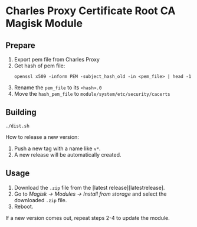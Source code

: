 # Charles Proxy Certificate Root CA Magisk Module

## Prepare
1. Export pem file from Charles Proxy
2. Get hash of pem file:
    ```shell
    openssl x509 -inform PEM -subject_hash_old -in <pem_file> | head -1
    ```
3. Rename the `pem_file` to its `<hash>.0`
4. Move the `hash_pem_file` to `module/system/etc/security/cacerts`

## Building
```shell
./dist.sh
```

How to release a new version:
1. Push a new tag with a name like `v*`.
2. A new release will be automatically created.

## Usage

1. Download the `.zip` file from the [latest release][latestrelease].
2. Go to *Magisk -> Modules -> Install from storage* and select the downloaded `.zip` file.
3. Reboot.

If a new version comes out, repeat steps 2-4 to update the module.

